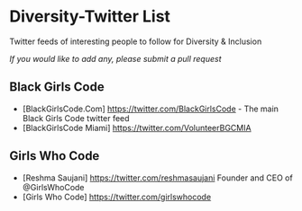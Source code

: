 # Diversity-Twitter List

Twitter feeds of interesting people to follow for Diversity & Inclusion

_If you would like to add any, please submit a pull request_

## Black Girls Code
* [BlackGirlsCode.Com] https://twitter.com/BlackGirlsCode - The main Black Girls Code twitter feed
* [BlackGirlsCode Miami] ‏https://twitter.com/VolunteerBGCMIA  

## Girls Who Code
* [Reshma Saujani] ‏https://twitter.com/reshmasaujani  Founder and CEO of @GirlsWhoCode
* [Girls Who Code] ‏https://twitter.com/girlswhocode

